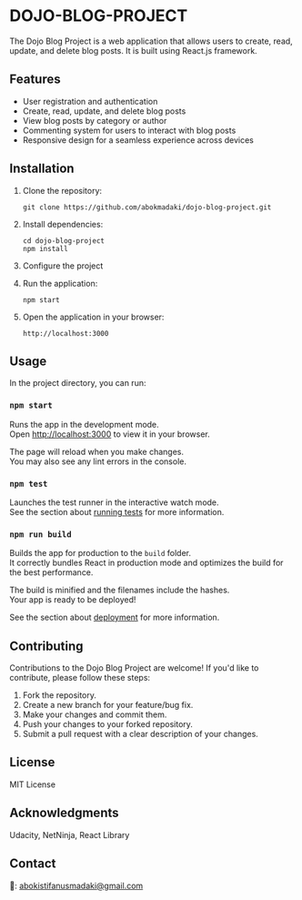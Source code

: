 # DOJO-BLOG-PROJECT

The Dojo Blog Project is a web application that allows users to create, read, update, and delete blog posts. It is built using React.js framework.

## Features

- User registration and authentication
- Create, read, update, and delete blog posts
- View blog posts by category or author
- Commenting system for users to interact with blog posts
- Responsive design for a seamless experience across devices

## Installation

1. Clone the repository:

   ```
   git clone https://github.com/abokmadaki/dojo-blog-project.git
   ```

2. Install dependencies:

   ```
   cd dojo-blog-project
   npm install
   ```

3. Configure the project

4. Run the application:

   ```
   npm start
   ```

5. Open the application in your browser:

   ```
   http://localhost:3000
   ```

## Usage
In the project directory, you can run:

### `npm start`

Runs the app in the development mode.\
Open [http://localhost:3000](http://localhost:3000) to view it in your browser.

The page will reload when you make changes.\
You may also see any lint errors in the console.

### `npm test`

Launches the test runner in the interactive watch mode.\
See the section about [running tests](https://facebook.github.io/create-react-app/docs/running-tests) for more information.

### `npm run build`

Builds the app for production to the `build` folder.\
It correctly bundles React in production mode and optimizes the build for the best performance.

The build is minified and the filenames include the hashes.\
Your app is ready to be deployed!

See the section about [deployment](https://facebook.github.io/create-react-app/docs/deployment) for more information.


## Contributing

Contributions to the Dojo Blog Project are welcome! If you'd like to contribute, please follow these steps:

1. Fork the repository.
2. Create a new branch for your feature/bug fix.
3. Make your changes and commit them.
4. Push your changes to your forked repository.
5. Submit a pull request with a clear description of your changes.

## License

MIT License

## Acknowledgments

Udacity, NetNinja, React Library

## Contact

📧: abokistifanusmadaki@gmail.com
